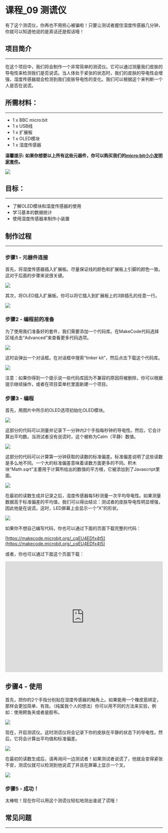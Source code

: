 # 课程_09 测谎仪

有了这个测谎仪，你再也不用担心被骗啦！只要让测试者握住湿度传感器几分钟，你就可以知道他说的是真话还是假话哦！

## 项目简介
---

在这个项目中，我们将会制作一个非常简单的测谎仪。它可以通过测量我们皮肤的导电性来检测我们是否说谎。当人体处于紧张的状态时，我们的皮肤的导电性会增强，湿度传感器就会检测到我们皮肤导电性的变化。我们可以根据这个来判断一个人是否在说谎。


## 所需材料：  
---

- 1 x BBC micro:bit
- 1 x USB线
- 1 x 扩展板
- 1 x OLED模块
- 1 x 湿度传感器

**温馨提示: 如果你想要以上所有这些元器件，你可以购买我们的[micro:bit小小发明家套件](https://item.taobao.com/item.htm?spm=a230r.7195193.1997079397.9.z3IMPf&id=564707672256&abbucket=5)。**

![](./images/CdFwsWU.jpg)


## 目标：
---

- 了解OLED模块和湿度传感器的使用
- 学习基本的数据统计
- 使用湿度传感器来制作小装置


## 制作过程
---

### 步骤1 - 元器件连接

首先，将湿度传感器插入扩展板。尽量保证线的颜色和扩展板上引脚的颜色一致。这对于后面的步骤来说很关键。 

![](./images/klr9Ilu.jpg)

其次，将OLED插入扩展板。你可以将它插入到扩展板上的3排插孔的任意一行。 

![](./images/UarBFqc.jpg)


### 步骤2 - 编程前的准备

为了使用我们准备好的套件，我们需要添加一个代码库。在MakeCode代码选择区域点击“Advanced”来查看更多代码选项。

![](./images/q0zRugI.jpg)

这时会弹出一个对话框。在对话框中搜索“tinker kit”，然后点击下载这个代码库。

![](./images/vujJhM9.png)

注意：如果你得到一个提示说一些代码库因为不兼容的原因将被删除，你可以根据提示继续操作，或者在项目菜单栏里面新建一个项目。


### 步骤3 - 编程

首先，用图片中所示的OLED选项初始化OLED模块。

![](./images/Tinker_Kit_case_09_01.png)

这部分的代码可以测量并记录下一分钟内2个手指每秒钟的导电性。然后，它会计算出平均数。当测试者没有说谎时，这个被称为Calm（平静）数值。

![](./images/Tinker_Kit_case_09_02.png)

这部分的代码可以计算第一分钟获取的读数的标准偏差。标准偏差说明了这些读数是多么地不同。一个大的标准偏差意味着读数方面更多的不同。积木块“Math.sqrt”主要用于计算所给出的数值的平方根，它被添加到了Javascript里面。

![](./images/Tinker_Kit_case_09_03.png)

在最初的读数生成并记录之后，湿度传感器每5秒测量一次平均导电性。如果测量数据高于标准偏差的平均值，我们可以得出结论：测试者的皮肤导电性明显增强，因此他是在说谎。这时，LED屏幕上会显示一个“X”的形状。

![](./images/Tinker_Kit_case_09_04.png)

如果你不想自己编写代码，你也可以通过下面的页面下载完整的代码：

[https://makecode.microbit.org/_cqEU4EDfx4t5](https://makecode.microbit.org/_cqEU4EDfx4t5)

或者，你也可以通过下面这个页面下载：

<div style="position:relative;height:0;padding-bottom:70%;overflow:hidden;"><iframe style="position:absolute;top:0;left:0;width:100%;height:100%;" src="https://makecode.microbit.org/#pub:_cqEU4EDfx4t5" frameborder="0" sandbox="allow-popups allow-forms allow-scripts allow-same-origin"></iframe></div>


## 步骤4 - 使用

首先，把你的2个手指分别贴在湿度传感器的触角上。如果能用一个橡皮筋绑定，那样会更加简单、有效。（纯属我个人的想法）你可以用不同的方法来实验，例如：使用鳄鱼夹或者是胶布。

![](./images/xuKMnsI.jpg)

现在，开启测谎仪。这时测谎仪将会记录下你的皮肤在平静的状态下的导电性。然后，它将会计算出平均值和标准偏差。

![](./images/dMTcolP.jpg)

在最初的读数生成后，请再询问一边测试者！如果测试者说谎了，他就会变得紧张不安，测谎仪就可以检测到他说谎了并且在屏幕上显示一个叉。  

![](./images/ct5NLcZ.jpg)


### 步骤5 - 成功！

太棒啦！现在你可以用这个测谎仪轻松地测出谁说了谎哦！


## 常见问题
---
